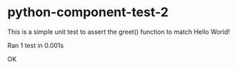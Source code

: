# python-component-test-2

This is a simple unit test to assert the greet() function to match Hello World!

Ran 1 test in 0.001s

OK
